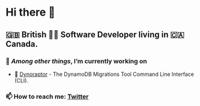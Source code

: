 # Hi there 👋

## 🇬🇧 British 👨‍💻 Software Developer living in 🇨🇦 Canada.

### 🔭 _Among other things_, I’m currently working on
- 🦖 [Dynoraptor](https://www.npmjs.com/package/@produce8/dynoraptor-cli) - The DynamoDB Migrations Tool Command Line Interface (CLI).

### 📫 How to reach me: [Twitter](https://twitter.com/brandonkpbailey)

